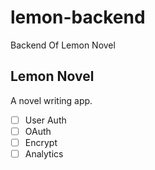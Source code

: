 # lemon-backend
Backend Of Lemon Novel

## Lemon Novel
A novel writing app.
- [ ] User Auth
- [ ] OAuth
- [ ] Encrypt
- [ ] Analytics
